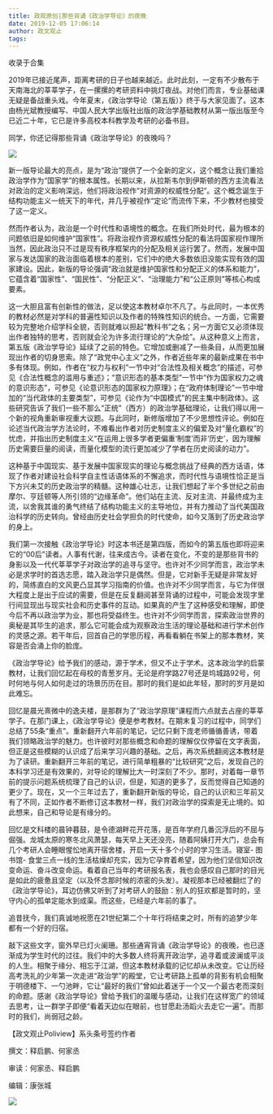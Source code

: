 ```yaml
---
title: 政观原创|那些背诵《政治学导论》的夜晚
date: 2019-12-05 17:06:14
author: 政文观止
tags: 
---
```



收录于合集

  

2019年已接近尾声，距离考研的日子也越来越近。此时此刻，一定有不少散布于天南海北的莘莘学子，在一摞摞的考研资料中挑灯夜战。对他们而言，专业基础课无疑是备战重头戏。今年夏末，《政治学导论（第五版）》终于与大家见面了。这本由杨光斌教授编写、中国人民大学出版社出版的政治学基础教材从第一版出版至今已近二十年，它已是许多高校本科教学及考研的必备书目。

  

同学，你还记得那些背诵《政治学导论》的夜晚吗？

  

![](/images/362/2.jpeg)

  

新一版导论最大的亮点，是为“政治”提供了一个全新的定义，这个概念让我们重拾政治学作为“国家学”的根本属性。长期以来，从拉斯韦尔到伊斯顿的西方主流看法对政治的定义影响深远，他们将政治视作“对资源的权威性分配”。这个概念诞生于结构功能主义一统天下的年代，并几乎被视作“定论”而流传下来，不少教材也接受了这一定义。

  

然而作者认为，政治是一个时代性和语境性的概念。在我们所处时代，最为根本的问题依旧是如何维护“国家性”。将政治视作资源权威性分配的看法将国家视作理所当然，因此政治只不过是现有秩序框架内的分配及相关运行罢了。然而，发展中国家与发达国家的政治面临着根本的差别，它们中的绝大多数依旧没能实现有效的国家建设。因此，新版的导论强调“政治就是维护国家性和分配正义的体系和能力”，它蕴含着“国家性”、“国民性”、“分配正义”、“治理能力”和“公正原则”等核心构成要素。

  

这一大胆且富有创新性的做法，足以使这本教材卓尔不凡了。与此同时，一本优秀的教材必然是对学科的普遍性知识以及作者的特殊性知识的统合。一方面，它需要较为完整地介绍学科全貌，否则就难以担起“教科书”之名；另一方面它又必须体现出作者独特的思考，否则就会沦为许多流行理论的“大杂烩”。从这种意义上而言，第五版《政治学导论》延续了之前的特色。它增加或删减了一些条目，从而更加展现出作者的切身思索。除了“政党中心主义”之外，作者近些年来的最新成果在书中多有体现。例如，作者在“权力与权利”一节中对“合法性及相关概念”的描述，可参见《合法性概念的滥用与重述》；“意识形态的基本类型”一节中“作为国家权力之魂的意识形态”，可参见《论意识形态的国家权力原理》；在“政府体制理论”一节中增加的“当代政体的主要类型”，可参见《论作为“中国模式”的民主集中制政体》。这些研究告诉了我们一些不那么“正统”（西方）的政治学基础理论，让我们得以用一个新的视角重新审视重大议题。与此同时，新修版增加了不少思想性评论。例如在论述当代政治学方法论时，不难看出作者对历史制度主义的偏爱及对“量化霸权”的忧虑，并指出历史制度主义“在运用上很多学者更偏重‘制度’而非‘历史’，因为理解历史需要巨量的阅读，而量化模型的流行更加减少了学者在历史阅读的动力”。

  

这种基于中国现实、基于发展中国家现实的理论与概念挑战了经典的西方话语，体现了作者对建设社会科学自主性话语体系的不懈追求，而时代性与语境性恰正是当下方兴未艾的历史政治学的精髓。这种雄心壮志，让我们想起了半个多世纪之前由摩尔、亨廷顿等人所引领的“边缘革命”。他们站在主流、反对主流、并最终成为主流，以舍我其谁的勇气终结了结构功能主义的主导地位，并有力推动了当代美国政治科学的历史转向。曾经由历史社会学担负的时代使命，如今又落到了历史政治学的身上。

  

我们第一次接触《政治学导论》时这本书还是第四版，而如今的第五版也即将迎来它的“00后”读者。人事有代谢，往来成古今。读者在变化，不变的是那些背书的身影以及一代代莘莘学子对政治学的追寻与坚守。也许对不少同学而言，政治学未必是求学时的首选志愿，踏入政治学只是偶然。但是，它对新手无疑是非常友好的，简练直白的文风更凸显其学习指南的价值。也许对不少同学而言，与它为伴很大程度上是出于应试的需要，但是在反复翻阅甚至背诵的过程中，可能会发现字里行间显现出与现实社会和历史事件的互动。如果真的产生了这种感受和理解，即使今后不再以政治学为业，那也将受益终生。也许对不少同学而言，探索政治世界的奥秘是其毕生的追求，那么它可能会成为观察政治生活的理论基础和进行学术创作的灵感之源。若干年后，回首自己的学思历程，再看看躺在书架上的那本教材，笑容是否会涌上你的脸庞。

  

《政治学导论》给予我们的感动，源于学术，但又不止于学术。这本政治学的启蒙教材，让我们回忆起在母校的青葱岁月。无论是府学路27号还是坞城路92号，何时何地与何人如何走过的场景历历在目。那时的我们是如此年轻，那时的岁月是如此难忘。

  

回忆是晨光熹微中的逸夫楼，是那群为了“政治学原理”课程而六点就去占座的莘莘学子。在那门课上，《政治学导论》便是参考教材。在期末复习的过程中，同学们总结了55条“重点”。重新翻开六年前的笔记，记忆只剩下庞老师循循善诱，带着我们领略政治学的魅力。也许彼时对那些概念和命题的理解仅仅停留在文字表面，但正是这些模糊的认识成了后来学习兴趣的基础。之后，再次系统翻阅这本教材是为了读研。重新翻开三年前的笔记，进行简单粗暴的“比较研究”之后，发现自己的本科学习还是有效果的，对导论的理解比大一时深刻了不少。那时，对着每一章节前的提示问题系统梳理了自己的认识，但是，知道的更多了，反而觉得自己知道的更少了。现在，又一个三年过去了，重新翻开新版的导论，自己的认识和三年前又有了不同，正如作者不断修订这本教材一样，我们对政治学的探索是无止境的。如此想来，自己和导论是有缘分的。

  

回忆是文科楼的晨钟暮鼓，是令德湖畔花开花落，是百年学府几番沉浮后的不屈与倔强。龙城太原的寒冬北风萧瑟，每天早上天还没亮，随着阿姨打开大门，总会有几个考研人会睡眼惺忪地离开宿舍楼，开启一天十多个小时的学习生活。寝室-
图书馆-
食堂三点一线的生活枯燥却充实，因为它孕育着希望，因为他们坚信知识改变命运、奋斗改变命运。看着自己当年的考研报名表，我也会感叹自己那时的目光是如此的疲惫且坚定（以及怀念那时候的浓密的头发）。凝视那本已经被翻烂了的《政治学导论》，耳边仿佛又听到了对考研人的鼓励：别人的狂欢都是暂时的，坚守内心的孤单定能水到成渠。而这些，已经是六年前的事了。

  

追昔抚今，我们真诚地祝愿在21世纪第二个十年行将结束之时，所有的追梦少年都有一个好的归宿。

  

敲下这些文字，窗外早已灯火阑珊。那些通宵背诵《政治学导论》的夜晚，也已逐渐成为学生时代的过往。我们中的大多数人终将离开政治学，追寻着或波澜或平淡的人生。相聚于缘分、相忘于江湖，但这本教材承载的记忆却从未改变。它让历经高考洗礼的少年第一次走进“政治学”的殿堂，它让考研路上孤单的背影有机会相聚于明德楼下、一勺池畔，它让“最好的我们”曾如此着迷于一个又一个最古老而深刻的命题。感谢《政治学导论》曾给予我们的温暖与感动，让我们在这样宽广的领域去思考，让一群学子即便“看着天边似在眼前，也甘愿赴汤蹈火去走它一遍”。而那时的我们，尚弱冠之龄。

  

【政文观止Poliview】系头条号签约作者

  

撰文：释启鹏、何家丞

审读：何家丞、释启鹏

编辑：康张城

  

![](/images/362/3.jpeg)

  

